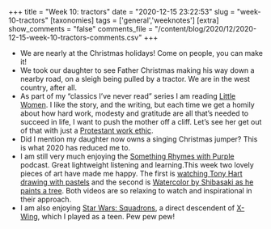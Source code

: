 +++
title = "Week 10: tractors"
date = "2020-12-15 23:22:53"
slug = "week-10-tractors"
[taxonomies]
tags = ['general','weeknotes']
[extra]
show_comments = "false"
comments_file = "/content/blog/2020/12/2020-12-15-week-10-tractors-comments.csv"
+++

- We are nearly at the Christmas holidays! Come on people, you can make it!
- We took our daughter to see Father Christmas making his way down a nearby road, on a sleigh being pulled by a tractor. We are in the west country, after all.
- As part of my “classics I’ve never read” series I am reading [Little Women](https://www.goodreads.com/book/show/1934.Little_Women). I like the story, and the writing, but each time we get a homily about how hard work, modesty and gratitude are all that’s needed to succeed in life, I want to push the mother off a cliff. Let’s see her get out of that with just a [Protestant work ethic](https://en.wikipedia.org/wiki/Protestant_work_ethic).
- Did I mention my daughter now owns a singing Christmas jumper? This is what 2020 has reduced me to.
- I am still very much enjoying the [Something Rhymes with Purple](https://play.acast.com/s/somethingrhymeswithpurple) podcast. Great lightweight listening and learning.This week two lovely pieces of art have made me happy. The first is [watching Tony Hart drawing with pastels](https://twitter.com/BBCArchive/status/1334139003621105664) and the second is [Watercolor by Shibasaki as he paints a tree](https://youtu.be/F_Bl7JXQUTg). Both videos are so relaxing to watch and inspirational in their approach.
- I am also enjoying [Star Wars: Squadrons](https://en.wikipedia.org/wiki/Star_Wars:_Squadrons), a direct descendent of [X-Wing](https://en.wikipedia.org/wiki/Star_Wars:_X-Wing), which I played as a teen. Pew pew pew!
